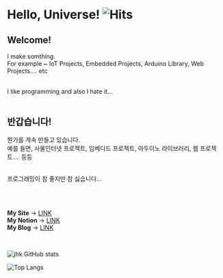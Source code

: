 # Hello, Universe!  ![Hits](https://hits.seeyoufarm.com/api/count/incr/badge.svg?url=https%3A%2F%2Fgithub.com%2Fjihoonkimtech&count_bg=%23FF3600&title_bg=%23555555&icon=&icon_color=%23E7E7E7&title=hits&edge_flat=true)

## Welcome!
I make somthing.<br>
For example ~ IoT Projects, Embedded Projects, Arduino Library, Web Projects.... etc<br><br>

I like programming and also I hate it...<br><br>

## 반갑습니다!
뭔가를 계속 만들고 있습니다. <br>
예를 들면, 사물인터넷 프로젝트, 임베디드 프로젝트, 아두이노 라이브러리, 웹 프로젝트.... 등등 <br><br>

프로그래밍이 참 좋지만 참 싫습니다...<br><br>

<br>

**My Site** ->  [LINK](https://jihoonkimtech.github.io/) <br>
**My Notion** -> [LINK](https://jihoonkimtech.notion.site/Hello-Universe-d1c37d3999754e3db7a4b3fd65609d56) <br>
**My Blog** ->  [LINK](https://jihoonkimtech.tistory.com/)

<br>

![jhk GitHub stats](https://github-readme-stats.vercel.app/api?username=jihoonkimtech&show_icons=true&count_private=true)

![Top Langs](https://github-readme-stats.vercel.app/api/top-langs/?username=anuraghazra&langs_count=7)

